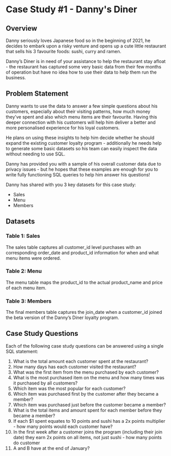 # Case Study #1 - Danny's Diner
## Overview

Danny seriously loves Japanese food so in the beginning of 2021, he decides to embark upon a risky venture and opens up a cute little restaurant that sells his 3 favourite foods: sushi, curry and ramen.

Danny’s Diner is in need of your assistance to help the restaurant stay afloat - the restaurant has captured some very basic data from their few months of operation but have no idea how to use their data to help them run the business.

## Problem Statement

Danny wants to use the data to answer a few simple questions about his customers, especially about their visiting patterns, how much money they’ve spent and also which menu items are their favourite. Having this deeper connection with his customers will help him deliver a better and more personalised experience for his loyal customers.

He plans on using these insights to help him decide whether he should expand the existing customer loyalty program - additionally he needs help to generate some basic datasets so his team can easily inspect the data without needing to use SQL.

Danny has provided you with a sample of his overall customer data due to privacy issues - but he hopes that these examples are enough for you to write fully functioning SQL queries to help him answer his questions!

Danny has shared with you 3 key datasets for this case study:
- Sales
- Menu
- Members

## Datasets
### Table 1: Sales
The sales table captures all customer_id level purchases with an corresponding order_date and product_id information for when and what menu items were ordered.

### Table 2: Menu
The menu table maps the product_id to the actual product_name and price of each menu item.

### Table 3: Members
The final members table captures the join_date when a customer_id joined the beta version of the Danny’s Diner loyalty program.

## Case Study Questions
Each of the following case study questions can be answered using a single SQL statement:

 1. What is the total amount each customer spent at the restaurant?
 2. How many days has each customer visited the restaurant?
 3. What was the first item from the menu purchased by each customer?
 4. What is the most purchased item on the menu and how many times was it purchased by all customers?
 5. Which item was the most popular for each customer?
 6. Which item was purchased first by the customer after they became a member?
 7. Which item was purchased just before the customer became a member?
 8. What is the total items and amount spent for each member before they became a member?
 9. If each $1 spent equates to 10 points and sushi has a 2x points multiplier - how many points would each customer have?
 10. In the first week after a customer joins the program (including their join date) they earn 2x points on all items, not just sushi - how many points do customer 
 11. A and B have at the end of January?
